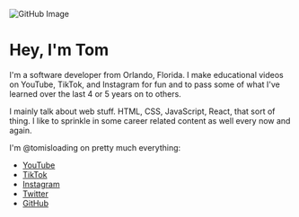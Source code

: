 ![GitHub Image](https://user-images.githubusercontent.com/108590766/188497421-2e4a1592-c054-4a1b-89db-e779601a7449.jpg)

# Hey, I'm Tom

I'm a software developer from Orlando, Florida. I make educational videos on YouTube, TikTok, and Instagram for fun and to pass some of what I've learned over the last 4 or 5 years on to others.

I mainly talk about web stuff. HTML, CSS, JavaScript, React, that sort of thing. I like to sprinkle in some career related content as well every now and again. 

I'm @tomisloading on pretty much everything:
- [YouTube](https://www.youtube.com/channel/UCQ5JhZ8pS-MXnGBsyyy88MQ)
- [TikTok](https://www.tiktok.com/@tomisloading)
- [Instagram](https://www.instagram.com/tomisloading/)
- [Twitter](https://twitter.com/TomIsLoading)
- [GitHub](https://github.com/TomIsLoading)
